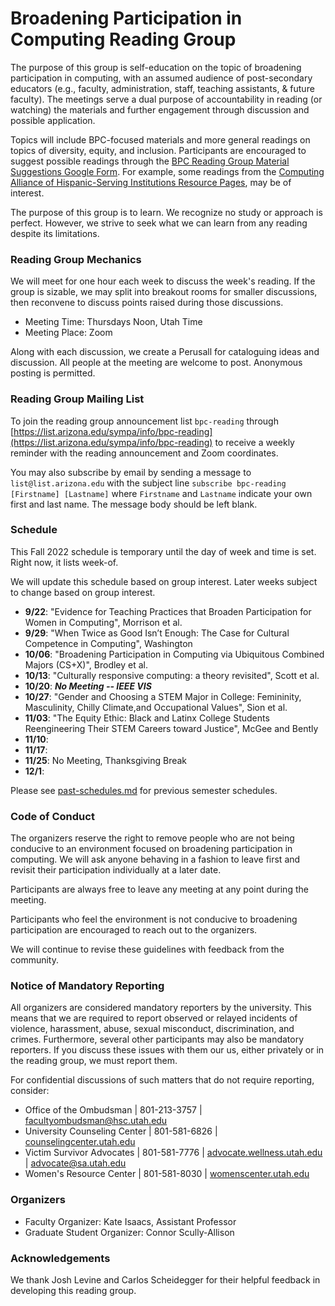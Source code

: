 # Broadening Participation in Computing Reading Group

The purpose of this group is self-education on the topic of broadening
participation in computing, with an assumed audience of post-secondary
educators (e.g., faculty, administration, staff, teaching assistants, & future faculty). The meetings serve
a dual purpose of accountability in reading (or watching) the materials and
further engagement through discussion and possible application. 

Topics will include BPC-focused materials and more general readings on topics
of diversity, equity, and inclusion. Participants are encouraged to suggest
possible readings through the [BPC Reading Group Material Suggestions Google
Form](https://forms.gle/wpvpW5gRVtDmMUnbA). For example, some readings from
the [Computing Alliance of Hispanic-Serving Institutions Resource
Pages](https://cahsi.utep.edu/resources/), may be of interest. 

The purpose of this group is to learn. We recognize no study or approach is
perfect. However, we strive to seek what we can learn from any reading despite
its limitations.

### Reading Group Mechanics

We will meet for one hour each week to discuss the week's reading. If the
group is sizable, we may split into breakout rooms for smaller discussions,
then reconvene to discuss points raised during those discussions.


- Meeting Time: Thursdays Noon, Utah Time
- Meeting Place: Zoom
 
Along with each discussion, we create a Perusall for cataloguing ideas and
discussion.  All people at the meeting are welcome to post. Anonymous posting
is permitted.


### Reading Group Mailing List

To join the reading group announcement list `bpc-reading` through
[https://list.arizona.edu/sympa/info/bpc-reading](https://list.arizona.edu/sympa/info/bpc-reading) to receive a weekly
reminder with the reading announcement and Zoom coordinates.

You may also subscribe by email by sending a message to
`list@list.arizona.edu` with the subject line `subscribe bpc-reading
[Firstname] [Lastname]` where `Firstname` and `Lastname` indicate your own
first and last name. The message body should be left blank.


### Schedule

This Fall 2022 schedule is temporary until the day of week and time is set.
Right now, it lists week-of.

We will update this schedule based on group interest. Later weeks subject to
change based on group interest.

- **9/22**: "Evidence for Teaching Practices that Broaden Participation for Women in Computing", Morrison et al.
- **9/29**: "When Twice as Good Isn’t Enough: The Case for Cultural Competence in Computing", Washington
- **10/06**: "Broadening Participation in Computing via Ubiquitous Combined Majors (CS+X)", Brodley et al. 
- **10/13**: "Culturally responsive computing: a theory revisited", Scott et al.
- **10/20**: ***No Meeting -- IEEE VIS***
- **10/27**: "Gender and Choosing a STEM Major in College: Femininity, Masculinity, Chilly Climate,and Occupational Values", Sion et al. 
- **11/03**: "The Equity Ethic: Black and Latinx College Students Reengineering Their STEM Careers toward Justice", McGee and Bently 
- **11/10**: 
- **11/17**: 
- **11/25**: No Meeting, Thanksgiving Break
- **12/1**: 

<!-- "What am I supposed to look like?" STEM Identity Narratives of Women
  of Color Pursuing a Computing Degree Through Vertical Transfer, Mary Jessica
Gallagher, Chapters 1 - 2. (Rationale: Kate wanted to read it, sets up next
semester with lit review, continuation) -->


<!-- - 10/29: ["Diversifying Cornell CS Ph.D. Admissions"](/Expire
http://www.cs.cornell.edu/~bindel/paper/diversity.pdf) (Rationale: Kate was curious) -->

<!-- ["Ancetral Knowledge Meets Computer Science Education"]()
  Cueponcaxochitl. (Rationale: ) -->

<!-- ["Undergraduate Latina/o Students: A Systematic Review of Research
  Identifying Factors Contributing to Academic Success
Outcomes"](https://digitalcommons.usu.edu/cgi/viewcontent.cgi?article=3418&context=teal_facpub), Crisp, Taggart, & Nora (Rationale: Overview) -->

Please see [past-schedules.md](past-schedules.md) for previous semester
schedules.


### Code of Conduct

The organizers reserve the right to remove people who are not being conducive
to an environment focused on broadening participation in computing. We will
ask anyone behaving in a fashion to leave first and revisit their
participation individually at a later date.

Participants are always free to leave any meeting at any point during the
meeting.

Participants who feel the environment is not conducive to broadening
participation are encouraged to reach out to the organizers. 

We will continue to revise these guidelines with feedback from the community.


### Notice of Mandatory Reporting

All organizers are considered mandatory reporters by the university. This
means that we are required to report observed or relayed incidents of
violence, harassment, abuse, sexual misconduct, discrimination, and crimes.
Furthermore, several other participants may also be mandatory reporters. If
you discuss these issues with them our us, either privately or in the reading
group, we must report them.

For confidential discussions of such matters that do not require reporting,
consider:

- Office of the Ombudsman | 801-213-3757 | facultyombudsman@hsc.utah.edu
- University Counseling Center | 801-581-6826 |
  [counselingcenter.utah.edu](counselingcenter.utah.eddu)
- Victim Survivor Advocates | 801-581-7776 | [advocate.wellness.utah.edu](advocate.wellness.utah.edu) | advocate@sa.utah.edu
- Women's Resource Center | 801-581-8030 | [womenscenter.utah.edu](womenscenter.utah.edu)


### Organizers

- Faculty Organizer: Kate Isaacs, Assistant Professor
- Graduate Student Organizer: Connor Scully-Allison

### Acknowledgements

We thank Josh Levine and Carlos Scheidegger for their helpful feedback in
developing this reading group.
